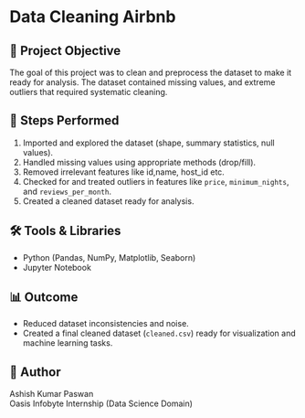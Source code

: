 # Data Cleaning Airbnb

## 📌 Project Objective
The goal of this project was to clean and preprocess the dataset to make it ready for analysis. The dataset contained missing values, and extreme outliers that required systematic cleaning.

## 🔧 Steps Performed
1. Imported and explored the dataset (shape, summary statistics, null values).
2. Handled missing values using appropriate methods (drop/fill).
3. Removed irrelevant features like id,name, host_id etc.
4. Checked for and treated outliers in features like `price`, `minimum_nights`, and `reviews_per_month`.
5. Created a cleaned dataset ready for analysis.

## 🛠 Tools & Libraries
- Python (Pandas, NumPy, Matplotlib, Seaborn)
- Jupyter Notebook

## 📊 Outcome
- Reduced dataset inconsistencies and noise.
- Created a final cleaned dataset (`cleaned.csv`) ready for visualization and machine learning tasks.

## 👤 Author
Ashish Kumar Paswan  
Oasis Infobyte Internship (Data Science Domain)

